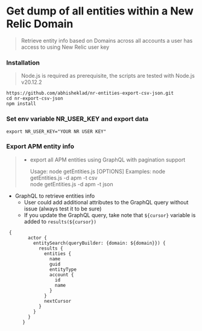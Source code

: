 # Get dump of all entities within a New Relic Domain
> Retrieve entity info based on Domains across all accounts a user has access to using New Relic user key


### Installation 
> Node.js is required as prerequisite, the scripts are tested with Node.js v20.12.2

    https://github.com/abhisheklad/nr-entities-export-csv-json.git
    cd nr-export-csv-json
    npm install

### Set env variable NR_USER_KEY and export data
    export NR_USER_KEY="YOUR NR USER KEY"
    
###  Export APM entity info
> - export all APM entities using GraphQL with pagination support
> 
>    Usage: node getEntities.js [OPTIONS]
        Examples:
        node getEntities.js -d apm -t csv   
        node getEntities.js -d apm -t json   

- GraphQL to retrieve entities info
  - User could add additional attributes to the GraphQL query without issue (always test it to be sure)
  - If you update the GraphQL query, take note that `${cursor}` variable is added to `results(${cursor})`
```
 {
        actor {
          entitySearch(queryBuilder: {domain: ${domain}}) {
            results {
              entities {
                name
                guid
                entityType
                account {
                  id
                  name
                }
              }
              nextCursor
            }
          }
        }
      } 
```
